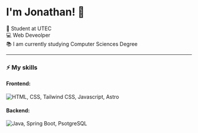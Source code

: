 # I'm Jonathan! 👋

💼 Student at UTEC<br>
💻 Web Deveolper <br>
📚 I am currently studying Computer Sciences Degree<br>

---
### ⚡ **My skills**

#### Frontend:

![HTML, CSS, Tailwind CSS, Javascript, Astro](https://skillicons.dev/icons?i=html,css,tailwind,js,astro)

#### Backend:
![Java, Spring Boot, PsotgreSQL](https://skillicons.dev/icons?i=java,spring,postgres)
